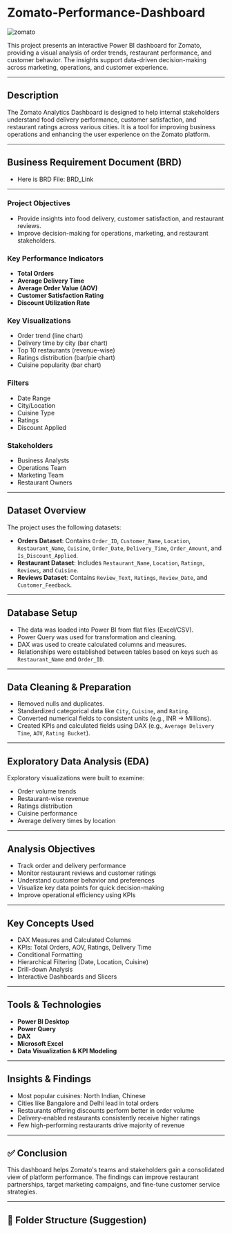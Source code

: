 # Zomato-Performance-Dashboard

  ![zomato](https://github.com/user-attachments/assets/26c7fa35-3cad-420d-ad68-408e3851fe03)

This project presents an interactive Power BI dashboard for Zomato, providing a visual analysis of order trends, restaurant performance, and customer behavior. The insights support data-driven decision-making across marketing, operations, and customer experience.

---


## Description

The Zomato Analytics Dashboard is designed to help internal stakeholders understand food delivery performance, customer satisfaction, and restaurant ratings across various cities. It is a tool for improving business operations and enhancing the user experience on the Zomato platform.

---

## Business Requirement Document (BRD)

- Here is BRD File: BRD_Link

---

### Project Objectives
- Provide insights into food delivery, customer satisfaction, and restaurant reviews.
- Improve decision-making for operations, marketing, and restaurant stakeholders.

### Key Performance Indicators
- **Total Orders**
- **Average Delivery Time**
- **Average Order Value (AOV)**
- **Customer Satisfaction Rating**
- **Discount Utilization Rate**

### Key Visualizations
- Order trend (line chart)
- Delivery time by city (bar chart)
- Top 10 restaurants (revenue-wise)
- Ratings distribution (bar/pie chart)
- Cuisine popularity (bar chart)

### Filters
- Date Range
- City/Location
- Cuisine Type
- Ratings
- Discount Applied

### Stakeholders
- Business Analysts
- Operations Team
- Marketing Team
- Restaurant Owners

---


## Dataset Overview

The project uses the following datasets:

- **Orders Dataset**: Contains `Order_ID`, `Customer_Name`, `Location`, `Restaurant_Name`, `Cuisine`, `Order_Date`, `Delivery_Time`, `Order_Amount`, and `Is_Discount_Applied`.
- **Restaurant Dataset**: Includes `Restaurant_Name`, `Location`, `Ratings`, `Reviews`, and `Cuisine`.
- **Reviews Dataset**: Contains `Review_Text`, `Ratings`, `Review_Date`, and `Customer_Feedback`.

---

## Database Setup

- The data was loaded into Power BI from flat files (Excel/CSV).
- Power Query was used for transformation and cleaning.
- DAX was used to create calculated columns and measures.
- Relationships were established between tables based on keys such as `Restaurant_Name` and `Order_ID`.

---

##  Data Cleaning & Preparation

- Removed nulls and duplicates.
- Standardized categorical data like `City`, `Cuisine`, and `Rating`.
- Converted numerical fields to consistent units (e.g., INR → Millions).
- Created KPIs and calculated fields using DAX (e.g., `Average Delivery Time`, `AOV`, `Rating Bucket`).

---

## Exploratory Data Analysis (EDA)

Exploratory visualizations were built to examine:

- Order volume trends
- Restaurant-wise revenue
- Ratings distribution
- Cuisine performance
- Average delivery times by location

---

##  Analysis Objectives

- Track order and delivery performance
- Monitor restaurant reviews and customer ratings
- Understand customer behavior and preferences
- Visualize key data points for quick decision-making
- Improve operational efficiency using KPIs

---

## Key Concepts Used

- DAX Measures and Calculated Columns
- KPIs: Total Orders, AOV, Ratings, Delivery Time
- Conditional Formatting
- Hierarchical Filtering (Date, Location, Cuisine)
- Drill-down Analysis
- Interactive Dashboards and Slicers

---

## Tools & Technologies

- **Power BI Desktop**
- **Power Query**
- **DAX**
- **Microsoft Excel**
- **Data Visualization & KPI Modeling**

---

## Insights & Findings

- Most popular cuisines: North Indian, Chinese
- Cities like Bangalore and Delhi lead in total orders
- Restaurants offering discounts perform better in order volume
- Delivery-enabled restaurants consistently receive higher ratings
- Few high-performing restaurants drive majority of revenue

---

## ✅ Conclusion

This dashboard helps Zomato's teams and stakeholders gain a consolidated view of platform performance. The findings can improve restaurant partnerships, target marketing campaigns, and fine-tune customer service strategies.

---



## 📁 Folder Structure (Suggestion)

